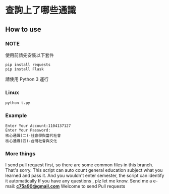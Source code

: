 # 查詢上了哪些通識
## How to use
### NOTE
使用前請先安裝以下套件
```shell=
pip install requests
pip install Flask
```
請使用 Python 3 運行
### Linux
```shell=
python t.py
```


### Example
```
Enter Your Account:1104137127
Enter Your Password:
核心通識(二)-社會學與當代社會
核心通識(四)-台灣社會與文化
```

### More things
I send pull request first, so there are some common files in this branch. That's sorry.
This script can auto count general education subject what you learned and pass it.
And you wouldn't enter semester, the script can identify it automatically
If you have any questions , plz let me know. Send me a e-mail: **c75a90@gmail.com**
Welcome to send Pull requests
